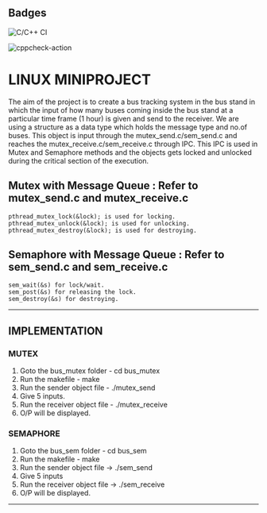 ## Badges
![C/C++ CI](https://github.com/99002479/LINUX_PROJECT/workflows/C/C++%20CI/badge.svg)

![cppcheck-action](https://github.com/99002479/LINUX_PROJECT/workflows/cppcheck-action/badge.svg)


# LINUX MINIPROJECT

The aim of the project is to create a bus tracking system in the bus stand in which the input of how many buses coming inside the bus stand at a particular time frame (1 hour) is given and send to the receiver. We are using a structure as a data type which holds the message type and no.of buses. This object is input through the mutex_send.c/sem_send.c and reaches the mutex_receive.c/sem_receive.c through IPC. This IPC is used in Mutex and Semaphore methods and the objects gets locked and unlocked during the critical section of the execution.


## Mutex with Message Queue : Refer to mutex_send.c and mutex_receive.c

    pthread_mutex_lock(&lock); is used for locking.
    pthread_mutex_unlock(&lock); is used for unlocking.
    pthread_mutex_destroy(&lock); is used for destroying.
    

## Semaphore with Message Queue : Refer to sem_send.c and sem_receive.c

    sem_wait(&s) for lock/wait.
    sem_post(&s) for releasing the lock.
    sem_destroy(&s) for destroying.


**********************************************************************************************************************************************************************


## IMPLEMENTATION

### MUTEX
1) Goto the bus_mutex folder	-	cd bus_mutex
2) Run the makefile		-	make
3) Run the sender object file 	- 	./mutex_send
4) Give 5 inputs.
5) Run the receiver object file - 	./mutex_receive
6) O/P will be displayed.

### SEMAPHORE
1) Goto the bus_sem folder	-	cd bus_sem
2) Run the makefile 		- 	make
3) Run the sender object file	-> 	./sem_send
4) Give 5 inputs
5) Run the receiver object file -> 	./sem_receive
6) O/P will be displayed.


**********************************************************************************************************************************************************************



